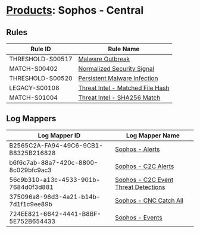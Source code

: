 # [Products](README.md): Sophos - Central

## Rules

|Rule ID|Rule Name|
|----|----|
|THRESHOLD-S00517|[Malware Outbreak](../rules/THRESHOLD-S00517.md)|
|MATCH-S00402|[Normalized Security Signal](../rules/MATCH-S00402.md)|
|THRESHOLD-S00520|[Persistent Malware Infection](../rules/THRESHOLD-S00520.md)|
|LEGACY-S00108|[Threat Intel - Matched File Hash](../rules/LEGACY-S00108.md)|
|MATCH-S01004|[Threat Intel - SHA256 Match](../rules/MATCH-S01004.md)|


## Log Mappers

|Log Mapper ID|Log Mapper Name|
|----|----|
|B2565C2A-FA94-49C6-9CB1-B8325B216828|[Sophos - Alerts](../mappings/B2565C2A-FA94-49C6-9CB1-B8325B216828.md)|
|b6f6c7ab-88a7-420c-8800-8c029bfc9ac3|[Sophos - C2C Alerts](../mappings/b6f6c7ab-88a7-420c-8800-8c029bfc9ac3.md)|
|56c9b310-a13c-4533-901b-7684d0f3d881|[Sophos - C2C Event Threat Detections](../mappings/56c9b310-a13c-4533-901b-7684d0f3d881.md)|
|375096a8-96d3-4a21-b14b-7d1f1c9ee89b|[Sophos - CNC Catch All](../mappings/375096a8-96d3-4a21-b14b-7d1f1c9ee89b.md)|
|724EE821-6642-4441-B8BF-5E752B654433|[Sophos - Events](../mappings/724EE821-6642-4441-B8BF-5E752B654433.md)|


